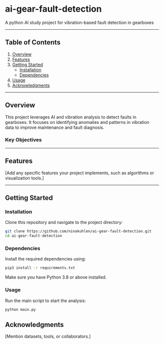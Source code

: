 # ai-gear-fault-detection
A python AI study project for vibration-based fault detection in gearboxes

---

## **Table of Contents**
1. [Overview](#overview)
2. [Features](#features)
3. [Getting Started](#getting-started)
   - [Installation](#installation)
   - [Dependencies](#dependencies)
4. [Usage](#usage)
5. [Acknowledgments](#acknowledgments)

---

## **Overview**
This project leverages AI and vibration analysis to detect faults in gearboxes. It focuses on identifying anomalies and patterns in vibration data to improve maintenance and fault diagnosis.

### **Key Objectives**

---

## **Features**
[Add any specific features your project implements, such as algorithms or visualization tools.]

---

## **Getting Started**

### **Installation**
Clone this repository and navigate to the project directory:
```bash
git clone https://github.com/ninakuhlen/ai-gear-fault-detection.git
cd ai-gear-fault-detection
```

### **Dependencies**
Install the required dependencies using:
```bash
pip3 install -r requirements.txt
```
Make sure you have Python 3.8 or above installed.

### **Usage**
Run the main script to start the analysis:

```bash
python main.py
```

## **Acknowledgments**
[Mention datasets, tools, or collaborators.]
